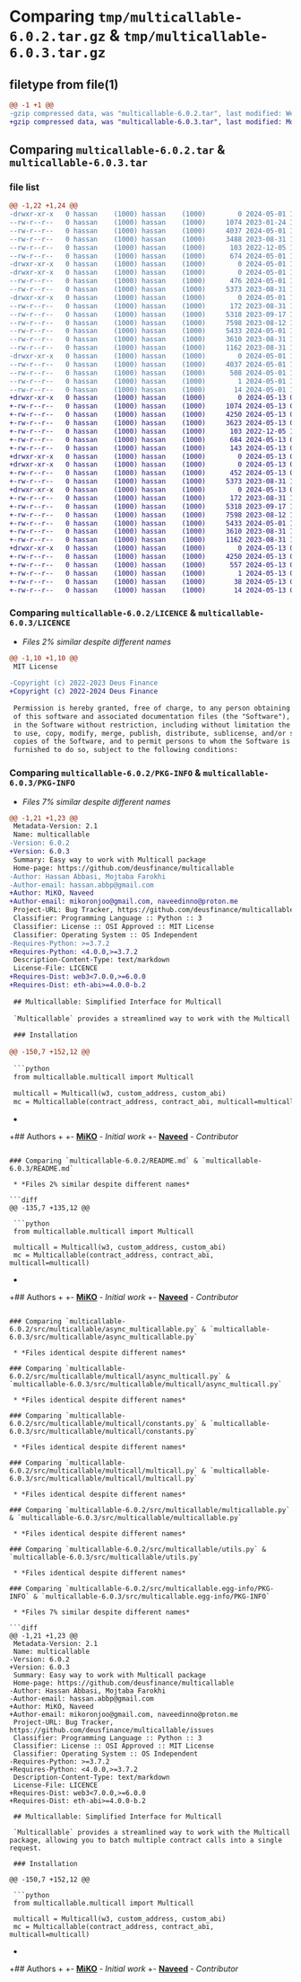# Comparing `tmp/multicallable-6.0.2.tar.gz` & `tmp/multicallable-6.0.3.tar.gz`

## filetype from file(1)

```diff
@@ -1 +1 @@
-gzip compressed data, was "multicallable-6.0.2.tar", last modified: Wed May  1 15:22:51 2024, max compression
+gzip compressed data, was "multicallable-6.0.3.tar", last modified: Mon May 13 08:44:07 2024, max compression
```

## Comparing `multicallable-6.0.2.tar` & `multicallable-6.0.3.tar`

### file list

```diff
@@ -1,22 +1,24 @@
-drwxr-xr-x   0 hassan    (1000) hassan    (1000)        0 2024-05-01 15:22:51.474564 multicallable-6.0.2/
--rw-r--r--   0 hassan    (1000) hassan    (1000)     1074 2023-01-24 14:27:32.000000 multicallable-6.0.2/LICENCE
--rw-r--r--   0 hassan    (1000) hassan    (1000)     4037 2024-05-01 15:22:51.474564 multicallable-6.0.2/PKG-INFO
--rw-r--r--   0 hassan    (1000) hassan    (1000)     3488 2023-08-31 16:09:12.000000 multicallable-6.0.2/README.md
--rw-r--r--   0 hassan    (1000) hassan    (1000)      103 2022-12-05 11:39:52.000000 multicallable-6.0.2/pyproject.toml
--rw-r--r--   0 hassan    (1000) hassan    (1000)      674 2024-05-01 15:22:51.474564 multicallable-6.0.2/setup.cfg
-drwxr-xr-x   0 hassan    (1000) hassan    (1000)        0 2024-05-01 15:22:51.470564 multicallable-6.0.2/src/
-drwxr-xr-x   0 hassan    (1000) hassan    (1000)        0 2024-05-01 15:22:51.472564 multicallable-6.0.2/src/multicallable/
--rw-r--r--   0 hassan    (1000) hassan    (1000)      476 2024-05-01 15:19:57.000000 multicallable-6.0.2/src/multicallable/__init__.py
--rw-r--r--   0 hassan    (1000) hassan    (1000)     5373 2023-08-31 16:30:15.000000 multicallable-6.0.2/src/multicallable/async_multicallable.py
-drwxr-xr-x   0 hassan    (1000) hassan    (1000)        0 2024-05-01 15:22:51.473564 multicallable-6.0.2/src/multicallable/multicall/
--rw-r--r--   0 hassan    (1000) hassan    (1000)      172 2023-08-31 16:09:12.000000 multicallable-6.0.2/src/multicallable/multicall/__init__.py
--rw-r--r--   0 hassan    (1000) hassan    (1000)     5318 2023-09-17 14:13:49.000000 multicallable-6.0.2/src/multicallable/multicall/async_multicall.py
--rw-r--r--   0 hassan    (1000) hassan    (1000)     7598 2023-08-12 14:14:55.000000 multicallable-6.0.2/src/multicallable/multicall/constants.py
--rw-r--r--   0 hassan    (1000) hassan    (1000)     5433 2024-05-01 15:16:47.000000 multicallable-6.0.2/src/multicallable/multicall/multicall.py
--rw-r--r--   0 hassan    (1000) hassan    (1000)     3610 2023-08-31 16:09:12.000000 multicallable-6.0.2/src/multicallable/multicallable.py
--rw-r--r--   0 hassan    (1000) hassan    (1000)     1162 2023-08-31 16:09:12.000000 multicallable-6.0.2/src/multicallable/utils.py
-drwxr-xr-x   0 hassan    (1000) hassan    (1000)        0 2024-05-01 15:22:51.473564 multicallable-6.0.2/src/multicallable.egg-info/
--rw-r--r--   0 hassan    (1000) hassan    (1000)     4037 2024-05-01 15:22:51.000000 multicallable-6.0.2/src/multicallable.egg-info/PKG-INFO
--rw-r--r--   0 hassan    (1000) hassan    (1000)      508 2024-05-01 15:22:51.000000 multicallable-6.0.2/src/multicallable.egg-info/SOURCES.txt
--rw-r--r--   0 hassan    (1000) hassan    (1000)        1 2024-05-01 15:22:51.000000 multicallable-6.0.2/src/multicallable.egg-info/dependency_links.txt
--rw-r--r--   0 hassan    (1000) hassan    (1000)       14 2024-05-01 15:22:51.000000 multicallable-6.0.2/src/multicallable.egg-info/top_level.txt
+drwxr-xr-x   0 hassan    (1000) hassan    (1000)        0 2024-05-13 08:44:07.535919 multicallable-6.0.3/
+-rw-r--r--   0 hassan    (1000) hassan    (1000)     1074 2024-05-13 07:59:07.000000 multicallable-6.0.3/LICENCE
+-rw-r--r--   0 hassan    (1000) hassan    (1000)     4250 2024-05-13 08:44:07.535919 multicallable-6.0.3/PKG-INFO
+-rw-r--r--   0 hassan    (1000) hassan    (1000)     3623 2024-05-13 08:04:28.000000 multicallable-6.0.3/README.md
+-rw-r--r--   0 hassan    (1000) hassan    (1000)      103 2022-12-05 11:39:52.000000 multicallable-6.0.3/pyproject.toml
+-rw-r--r--   0 hassan    (1000) hassan    (1000)      684 2024-05-13 08:44:07.536919 multicallable-6.0.3/setup.cfg
+-rw-r--r--   0 hassan    (1000) hassan    (1000)      143 2024-05-13 08:43:48.000000 multicallable-6.0.3/setup.py
+drwxr-xr-x   0 hassan    (1000) hassan    (1000)        0 2024-05-13 08:44:07.533919 multicallable-6.0.3/src/
+drwxr-xr-x   0 hassan    (1000) hassan    (1000)        0 2024-05-13 08:44:07.534919 multicallable-6.0.3/src/multicallable/
+-rw-r--r--   0 hassan    (1000) hassan    (1000)      452 2024-05-13 08:13:12.000000 multicallable-6.0.3/src/multicallable/__init__.py
+-rw-r--r--   0 hassan    (1000) hassan    (1000)     5373 2023-08-31 16:30:15.000000 multicallable-6.0.3/src/multicallable/async_multicallable.py
+drwxr-xr-x   0 hassan    (1000) hassan    (1000)        0 2024-05-13 08:44:07.535919 multicallable-6.0.3/src/multicallable/multicall/
+-rw-r--r--   0 hassan    (1000) hassan    (1000)      172 2023-08-31 16:09:12.000000 multicallable-6.0.3/src/multicallable/multicall/__init__.py
+-rw-r--r--   0 hassan    (1000) hassan    (1000)     5318 2023-09-17 14:13:49.000000 multicallable-6.0.3/src/multicallable/multicall/async_multicall.py
+-rw-r--r--   0 hassan    (1000) hassan    (1000)     7598 2023-08-12 14:14:55.000000 multicallable-6.0.3/src/multicallable/multicall/constants.py
+-rw-r--r--   0 hassan    (1000) hassan    (1000)     5433 2024-05-01 15:16:47.000000 multicallable-6.0.3/src/multicallable/multicall/multicall.py
+-rw-r--r--   0 hassan    (1000) hassan    (1000)     3610 2023-08-31 16:09:12.000000 multicallable-6.0.3/src/multicallable/multicallable.py
+-rw-r--r--   0 hassan    (1000) hassan    (1000)     1162 2023-08-31 16:09:12.000000 multicallable-6.0.3/src/multicallable/utils.py
+drwxr-xr-x   0 hassan    (1000) hassan    (1000)        0 2024-05-13 08:44:07.535919 multicallable-6.0.3/src/multicallable.egg-info/
+-rw-r--r--   0 hassan    (1000) hassan    (1000)     4250 2024-05-13 08:44:07.000000 multicallable-6.0.3/src/multicallable.egg-info/PKG-INFO
+-rw-r--r--   0 hassan    (1000) hassan    (1000)      557 2024-05-13 08:44:07.000000 multicallable-6.0.3/src/multicallable.egg-info/SOURCES.txt
+-rw-r--r--   0 hassan    (1000) hassan    (1000)        1 2024-05-13 08:44:07.000000 multicallable-6.0.3/src/multicallable.egg-info/dependency_links.txt
+-rw-r--r--   0 hassan    (1000) hassan    (1000)       38 2024-05-13 08:44:07.000000 multicallable-6.0.3/src/multicallable.egg-info/requires.txt
+-rw-r--r--   0 hassan    (1000) hassan    (1000)       14 2024-05-13 08:44:07.000000 multicallable-6.0.3/src/multicallable.egg-info/top_level.txt
```

### Comparing `multicallable-6.0.2/LICENCE` & `multicallable-6.0.3/LICENCE`

 * *Files 2% similar despite different names*

```diff
@@ -1,10 +1,10 @@
 MIT License
 
-Copyright (c) 2022-2023 Deus Finance
+Copyright (c) 2022-2024 Deus Finance
 
 Permission is hereby granted, free of charge, to any person obtaining a copy
 of this software and associated documentation files (the "Software"), to deal
 in the Software without restriction, including without limitation the rights
 to use, copy, modify, merge, publish, distribute, sublicense, and/or sell
 copies of the Software, and to permit persons to whom the Software is
 furnished to do so, subject to the following conditions:
```

### Comparing `multicallable-6.0.2/PKG-INFO` & `multicallable-6.0.3/PKG-INFO`

 * *Files 7% similar despite different names*

```diff
@@ -1,21 +1,23 @@
 Metadata-Version: 2.1
 Name: multicallable
-Version: 6.0.2
+Version: 6.0.3
 Summary: Easy way to work with Multicall package
 Home-page: https://github.com/deusfinance/multicallable
-Author: Hassan Abbasi, Mojtaba Farokhi
-Author-email: hassan.abbp@gmail.com
+Author: MiKO, Naveed
+Author-email: mikoronjoo@gmail.com, naveedinno@proton.me
 Project-URL: Bug Tracker, https://github.com/deusfinance/multicallable/issues
 Classifier: Programming Language :: Python :: 3
 Classifier: License :: OSI Approved :: MIT License
 Classifier: Operating System :: OS Independent
-Requires-Python: >=3.7.2
+Requires-Python: <4.0.0,>=3.7.2
 Description-Content-Type: text/markdown
 License-File: LICENCE
+Requires-Dist: web3<7.0.0,>=6.0.0
+Requires-Dist: eth-abi>=4.0.0-b.2
 
 ## Multicallable: Simplified Interface for Multicall
 
 `Multicallable` provides a streamlined way to work with the Multicall package, allowing you to batch multiple contract calls into a single request.
 
 ### Installation
 
@@ -150,7 +152,12 @@
 
 ```python
 from multicallable.multicall import Multicall
 
 multicall = Multicall(w3, custom_address, custom_abi)
 mc = Multicallable(contract_address, contract_abi, multicall=multicall)
 ```
+
+## Authors
+
+- **[MiKO](https://github.com/MiKoronjoo)** - *Initial work*
+- **[Naveed](https://github.com/Navid-Fkh)** - *Contributor*
```

### Comparing `multicallable-6.0.2/README.md` & `multicallable-6.0.3/README.md`

 * *Files 2% similar despite different names*

```diff
@@ -135,7 +135,12 @@
 
 ```python
 from multicallable.multicall import Multicall
 
 multicall = Multicall(w3, custom_address, custom_abi)
 mc = Multicallable(contract_address, contract_abi, multicall=multicall)
 ```
+
+## Authors
+
+- **[MiKO](https://github.com/MiKoronjoo)** - *Initial work*
+- **[Naveed](https://github.com/Navid-Fkh)** - *Contributor*
```

### Comparing `multicallable-6.0.2/src/multicallable/async_multicallable.py` & `multicallable-6.0.3/src/multicallable/async_multicallable.py`

 * *Files identical despite different names*

### Comparing `multicallable-6.0.2/src/multicallable/multicall/async_multicall.py` & `multicallable-6.0.3/src/multicallable/multicall/async_multicall.py`

 * *Files identical despite different names*

### Comparing `multicallable-6.0.2/src/multicallable/multicall/constants.py` & `multicallable-6.0.3/src/multicallable/multicall/constants.py`

 * *Files identical despite different names*

### Comparing `multicallable-6.0.2/src/multicallable/multicall/multicall.py` & `multicallable-6.0.3/src/multicallable/multicall/multicall.py`

 * *Files identical despite different names*

### Comparing `multicallable-6.0.2/src/multicallable/multicallable.py` & `multicallable-6.0.3/src/multicallable/multicallable.py`

 * *Files identical despite different names*

### Comparing `multicallable-6.0.2/src/multicallable/utils.py` & `multicallable-6.0.3/src/multicallable/utils.py`

 * *Files identical despite different names*

### Comparing `multicallable-6.0.2/src/multicallable.egg-info/PKG-INFO` & `multicallable-6.0.3/src/multicallable.egg-info/PKG-INFO`

 * *Files 7% similar despite different names*

```diff
@@ -1,21 +1,23 @@
 Metadata-Version: 2.1
 Name: multicallable
-Version: 6.0.2
+Version: 6.0.3
 Summary: Easy way to work with Multicall package
 Home-page: https://github.com/deusfinance/multicallable
-Author: Hassan Abbasi, Mojtaba Farokhi
-Author-email: hassan.abbp@gmail.com
+Author: MiKO, Naveed
+Author-email: mikoronjoo@gmail.com, naveedinno@proton.me
 Project-URL: Bug Tracker, https://github.com/deusfinance/multicallable/issues
 Classifier: Programming Language :: Python :: 3
 Classifier: License :: OSI Approved :: MIT License
 Classifier: Operating System :: OS Independent
-Requires-Python: >=3.7.2
+Requires-Python: <4.0.0,>=3.7.2
 Description-Content-Type: text/markdown
 License-File: LICENCE
+Requires-Dist: web3<7.0.0,>=6.0.0
+Requires-Dist: eth-abi>=4.0.0-b.2
 
 ## Multicallable: Simplified Interface for Multicall
 
 `Multicallable` provides a streamlined way to work with the Multicall package, allowing you to batch multiple contract calls into a single request.
 
 ### Installation
 
@@ -150,7 +152,12 @@
 
 ```python
 from multicallable.multicall import Multicall
 
 multicall = Multicall(w3, custom_address, custom_abi)
 mc = Multicallable(contract_address, contract_abi, multicall=multicall)
 ```
+
+## Authors
+
+- **[MiKO](https://github.com/MiKoronjoo)** - *Initial work*
+- **[Naveed](https://github.com/Navid-Fkh)** - *Contributor*
```

